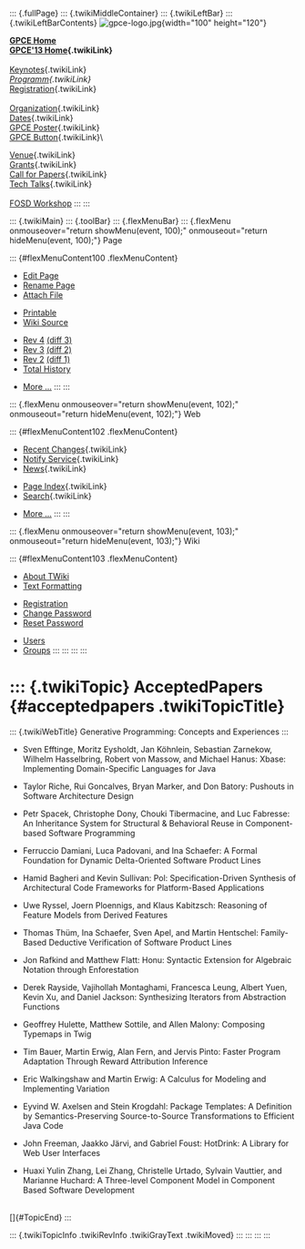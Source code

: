 ::: {.fullPage}
::: {.twikiMiddleContainer}
::: {.twikiLeftBar}
::: {.twikiLeftBarContents}
![gpce-logo.jpg](../pub/GPCE13/WebLeftBar/gpce-logo.jpg){width="100"
height="120"}

**[GPCE Home](http://program-transformation.org/Gpce)**\
**[GPCE\'13 Home](WebHome){.twikiLink}**\
\
[Keynotes](KeynoteSpeakers){.twikiLink}\
*[Programm](ConferenceProgram){.twikiLink}*\
[Registration](GpceRegistration){.twikiLink}\
\
[Organization](ConferenceOrganization){.twikiLink}\
[Dates](ImportantDates){.twikiLink}\
[GPCE Poster](Poster){.twikiLink}\
[GPCE Button](Banner){.twikiLink}\

[Venue](ConferenceVenue){.twikiLink}\
[Grants](Grants){.twikiLink}\
[Call for Papers](CallForPapers){.twikiLink}\
[Tech Talks](CallForTechTalks){.twikiLink}\
\
[FOSD Workshop](http://fosd.net/2013)
:::
:::

::: {.twikiMain}
::: {.toolBar}
::: {.flexMenuBar}
::: {.flexMenu onmouseover="return showMenu(event, 100);" onmouseout="return hideMenu(event, 100);"}
Page

::: {#flexMenuContent100 .flexMenuContent}
-   [Edit
    Page](http://www.program-transformation.org/edit/GPCE13/AcceptedPapers?t=1536828845)
-   [Rename
    Page](http://www.program-transformation.org/rename/GPCE13/AcceptedPapers)
-   [Attach
    File](http://www.program-transformation.org/attach/GPCE13/AcceptedPapers)

<!-- -->

-   [Printable](http://www.program-transformation.org/view/GPCE13/AcceptedPapers?skin=print.pattern)
-   [Wiki
    Source](http://www.program-transformation.org/view/GPCE13/AcceptedPapers?skin=text&raw=on&contenttype=text/plain)

<!-- -->

-   [Rev
    4](http://www.program-transformation.org/view/GPCE13/AcceptedPapers?rev=1.4)
    [(diff 3)](http://www.program-transformation.org/rdiff/GPCE13/AcceptedPapers?rev1=1.4&rev2=1.3)
-   [Rev
    3](http://www.program-transformation.org/view/GPCE13/AcceptedPapers?rev=1.3)
    [(diff 2)](http://www.program-transformation.org/rdiff/GPCE13/AcceptedPapers?rev1=1.3&rev2=1.2)
-   [Rev
    2](http://www.program-transformation.org/view/GPCE13/AcceptedPapers?rev=1.2)
    [(diff 1)](http://www.program-transformation.org/rdiff/GPCE13/AcceptedPapers?rev1=1.2&rev2=1.1)
-   [Total
    History](http://www.program-transformation.org/rdiff/GPCE13/AcceptedPapers)

<!-- -->

-   [More
    \...](http://www.program-transformation.org/oops/GPCE13/AcceptedPapers?template=oopsmore&param1=1.4&param2=1.4)
:::
:::

::: {.flexMenu onmouseover="return showMenu(event, 102);" onmouseout="return hideMenu(event, 102);"}
Web

::: {#flexMenuContent102 .flexMenuContent}
-   [Recent Changes](WebChanges){.twikiLink}
-   [Notify Service](WebNotify){.twikiLink}
-   [News](WebNews){.twikiLink}

<!-- -->

-   [Page Index](WebIndex){.twikiLink}
-   [Search](WebSearch){.twikiLink}

<!-- -->

-   [More
    \...](http://www.program-transformation.org/oops/GPCE13/AcceptedPapers?template=oopsmore&param1=1.4&param2=1.4)
:::
:::

::: {.flexMenu onmouseover="return showMenu(event, 103);" onmouseout="return hideMenu(event, 103);"}
Wiki

::: {#flexMenuContent103 .flexMenuContent}
-   [About
    TWiki](http://www.program-transformation.org/view/TWiki/WebHome)
-   [Text
    Formatting](http://www.program-transformation.org/view/TWiki/TextFormattingRules)

<!-- -->

-   [Registration](http://www.program-transformation.org/view/TWiki/TWikiRegistration)
-   [Change
    Password](http://www.program-transformation.org/view/TWiki/ChangePassword)
-   [Reset
    Password](http://www.program-transformation.org/view/TWiki/ResetPassword)

<!-- -->

-   [Users](http://www.program-transformation.org/view/Main/TWikiUsers)
-   [Groups](http://www.program-transformation.org/view/Main/TWikiGroups)
:::
:::
:::
:::

::: {.twikiTopic}
AcceptedPapers {#acceptedpapers .twikiTopicTitle}
==============

::: {.twikiWebTitle}
Generative Programming: Concepts and Experiences
:::

-   Sven Efftinge, Moritz Eysholdt, Jan Köhnlein, Sebastian Zarnekow,
    Wilhelm Hasselbring, Robert von Massow, and Michael Hanus: Xbase:
    Implementing Domain-Specific Languages for Java

<!-- -->

-   Taylor Riche, Rui Goncalves, Bryan Marker, and Don Batory: Pushouts
    in Software Architecture Design

<!-- -->

-   Petr Spacek, Christophe Dony, Chouki Tibermacine, and Luc Fabresse:
    An Inheritance System for Structural & Behavioral Reuse in
    Component-based Software Programming

<!-- -->

-   Ferruccio Damiani, Luca Padovani, and Ina Schaefer: A Formal
    Foundation for Dynamic Delta-Oriented Software Product Lines

<!-- -->

-   Hamid Bagheri and Kevin Sullivan: Pol: Specification-Driven
    Synthesis of Architectural Code Frameworks for Platform-Based
    Applications

<!-- -->

-   Uwe Ryssel, Joern Ploennigs, and Klaus Kabitzsch: Reasoning of
    Feature Models from Derived Features

<!-- -->

-   Thomas Thüm, Ina Schaefer, Sven Apel, and Martin Hentschel:
    Family-Based Deductive Verification of Software Product Lines

<!-- -->

-   Jon Rafkind and Matthew Flatt: Honu: Syntactic Extension for
    Algebraic Notation through Enforestation

<!-- -->

-   Derek Rayside, Vajihollah Montaghami, Francesca Leung, Albert Yuen,
    Kevin Xu, and Daniel Jackson: Synthesizing Iterators from
    Abstraction Functions

<!-- -->

-   Geoffrey Hulette, Matthew Sottile, and Allen Malony: Composing
    Typemaps in Twig

<!-- -->

-   Tim Bauer, Martin Erwig, Alan Fern, and Jervis Pinto: Faster Program
    Adaptation Through Reward Attribution Inference

<!-- -->

-   Eric Walkingshaw and Martin Erwig: A Calculus for Modeling and
    Implementing Variation

<!-- -->

-   Eyvind W. Axelsen and Stein Krogdahl: Package Templates: A
    Definition by Semantics-Preserving Source-to-Source Transformations
    to Efficient Java Code

<!-- -->

-   John Freeman, Jaakko Järvi, and Gabriel Foust: HotDrink: A Library
    for Web User Interfaces

<!-- -->

-   Huaxi Yulin Zhang, Lei Zhang, Christelle Urtado, Sylvain Vauttier,
    and Marianne Huchard: A Three-level Component Model in Component
    Based Software Development

\
[]{#TopicEnd}
:::

::: {.twikiTopicInfo .twikiRevInfo .twikiGrayText .twikiMoved}
:::
:::
:::
:::
